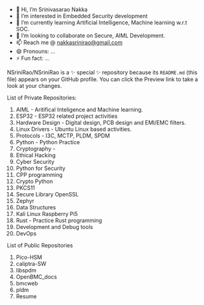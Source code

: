- 👋 Hi, I’m Srinivasarao Nakka
- 👀 I’m interested in Embedded Security development
- 🌱 I’m currently learning Artificial Intelligence, Machine learning w.r.t SOC.
- 💞️ I’m looking to collaborate on Secure, AIML Development.
- 📫 Reach me @ nakkasrinirao@gmail.com
- 😄 Pronouns: ...
- ⚡ Fun fact: ...

NSriniRao/NSriniRao is a ✨ special ✨ repository because its `README.md` (this file) appears on your GitHub profile.
You can click the Preview link to take a look at your changes.

List of Private Repositories:
1. AIML - Aritifical Inteligence and Machine learning.
2. ESP32 - ESP32 related project activities
3. Hardware Design - Digital design, PCB design and EMI/EMC filters.
4. Linux Drivers - Ubuntu Linux based activities.
5. Protocols - I3C, MCTP, PLDM, SPDM
6. Python - Python Practice
7. Cryptography -
8. Ethical Hacking
9. Cyber Security
10. Python for Security
11. CPP programming
12. Crypto Python
13. PKCS11
14. Secure Library OpenSSL
15. Zephyr
16. Data Structures
17. Kali Linux Raspberry Pi5
18. Rust  - Practice Rust programming
19. Development and Debug tools
20. DevOps

List of Public Repositories
1. Pico-HSM
2. caliptra-SW
3. libspdm
4. OpenBMC_docs
5. bmcweb
6. pldm
7. Resume
    

